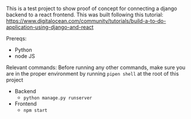 This is a test project to show proof of concept for connecting a django backend to a react frontend. 
This was built following this tutorial: https://www.digitalocean.com/community/tutorials/build-a-to-do-application-using-django-and-react

Prereqs: 
- Python
- node JS

Relevant commands:
Before running any other commands, make sure you are in the proper environment by running `pipen shell` at the root of this project
- Backend
  - `python manage.py runserver`
- Frontend
  - `npm start`
